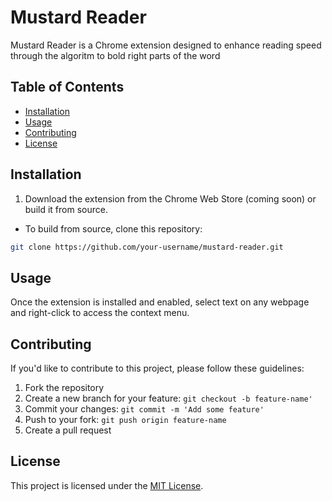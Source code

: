 # Mustard Reader

Mustard Reader is a Chrome extension designed to enhance reading speed through the algoritm to bold right parts of the word

## Table of Contents

- [Installation](#installation)
- [Usage](#usage)
- [Contributing](#contributing)
- [License](#license)

## Installation

1. Download the extension from the Chrome Web Store (coming soon) or build it from source.

- To build from source, clone this repository:

```bash
git clone https://github.com/your-username/mustard-reader.git
```

## Usage

Once the extension is installed and enabled, select text on any webpage and right-click to access the context menu.

## Contributing

If you'd like to contribute to this project, please follow these guidelines:

1. Fork the repository
2. Create a new branch for your feature: ``` git checkout -b feature-name' ```
3. Commit your changes: ``` git commit -m 'Add some feature' ```
4. Push to your fork: ``` git push origin feature-name ```
5. Create a pull request

## License

This project is licensed under the [MIT License](https://opensource.org/license/mit/).
